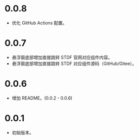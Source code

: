 # 0.0.8

- 优化 GitHub Actions 配置。

# 0.0.7

- 悬浮窗底部增加直接跳转 STDF 官网对应组件内容。
- 悬浮窗底部增加直接跳转 STDF 对应组件源码（GitHub/Gitee）。

# 0.0.6

- 增加 README。(0.0.2 - 0.0.6)
  
# 0.0.1

- 初始版本。